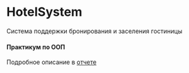 # HotelSystem

Система поддержки бронирования и заселения гостиницы

#### Практикум по ООП

Подробное описание в [отчете](Отчет-практикум.pdf)
